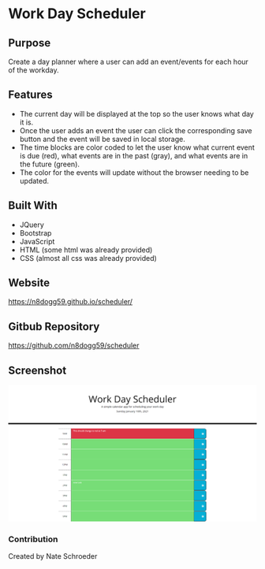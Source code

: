 # Work Day Scheduler 

## Purpose
Create a day planner where a user can add an event/events for each hour of the workday.

## Features
* The current day will be displayed at the top so the user knows what day it is.
* Once the user adds an event the user can click the corresponding save button and the event will be saved in local storage.
* The time blocks are color coded to let the user know what current event is due (red), what events are in the past (gray), and what events are in the future (green).
* The color for the events will update without the browser needing to be updated.

## Built With
* JQuery
* Bootstrap
* JavaScript
* HTML (some html was already provided) 
* CSS (almost all css was already provided)

## Website
https://n8dogg59.github.io/scheduler/

## Gitbub Repository
https://github.com/n8dogg59/scheduler

## Screenshot
![](./screenshot/screencapture.jpg)

### Contribution
Created by Nate Schroeder